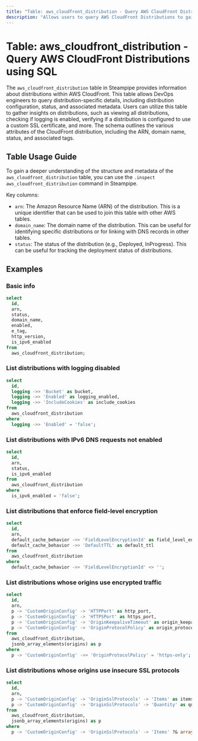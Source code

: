 ```yaml
---
title: "Table: aws_cloudfront_distribution - Query AWS CloudFront Distributions using SQL"
description: "Allows users to query AWS CloudFront Distributions to gain insights into their configuration, status, and associated metadata."
---
```


# Table: aws_cloudfront_distribution - Query AWS CloudFront Distributions using SQL

The `aws_cloudfront_distribution` table in Steampipe provides information about distributions within AWS CloudFront. This table allows DevOps engineers to query distribution-specific details, including distribution configuration, status, and associated metadata. Users can utilize this table to gather insights on distributions, such as viewing all distributions, checking if logging is enabled, verifying if a distribution is configured to use a custom SSL certificate, and more. The schema outlines the various attributes of the CloudFront distribution, including the ARN, domain name, status, and associated tags.

## Table Usage Guide

To gain a deeper understanding of the structure and metadata of the `aws_cloudfront_distribution` table, you can use the `.inspect aws_cloudfront_distribution` command in Steampipe.

Key columns:

- `arn`: The Amazon Resource Name (ARN) of the distribution. This is a unique identifier that can be used to join this table with other AWS tables.
- `domain_name`: The domain name of the distribution. This can be useful for identifying specific distributions or for linking with DNS records in other tables.
- `status`: The status of the distribution (e.g., Deployed, InProgress). This can be useful for tracking the deployment status of distributions.

## Examples

### Basic info

```sql
select
  id,
  arn,
  status,
  domain_name,
  enabled,
  e_tag,
  http_version,
  is_ipv6_enabled
from
  aws_cloudfront_distribution;
```


### List distributions with logging disabled

```sql
select
  id,
  logging ->> 'Bucket' as bucket,
  logging ->> 'Enabled' as logging_enabled,
  logging ->> 'IncludeCookies' as include_cookies
from
  aws_cloudfront_distribution
where
  logging ->> 'Enabled' = 'false';
```


### List distributions with IPv6 DNS requests not enabled

```sql
select
  id,
  arn,
  status,
  is_ipv6_enabled
from
  aws_cloudfront_distribution
where
  is_ipv6_enabled = 'false';
```


### List distributions that enforce field-level encryption

```sql
select
  id,
  arn,
  default_cache_behavior ->> 'FieldLevelEncryptionId' as field_level_encryption_id,
  default_cache_behavior ->> 'DefaultTTL' as default_ttl
from
  aws_cloudfront_distribution
where
  default_cache_behavior ->> 'FieldLevelEncryptionId' <> '';
```


### List distributions whose origins use encrypted traffic

```sql
select
  id,
  arn,
  p -> 'CustomOriginConfig' -> 'HTTPPort' as http_port,
  p -> 'CustomOriginConfig' -> 'HTTPSPort' as https_port,
  p -> 'CustomOriginConfig' -> 'OriginKeepaliveTimeout' as origin_keepalive_timeout,
  p -> 'CustomOriginConfig' -> 'OriginProtocolPolicy' as origin_protocol_policy
from
  aws_cloudfront_distribution,
  jsonb_array_elements(origins) as p
where
  p -> 'CustomOriginConfig' ->> 'OriginProtocolPolicy' = 'https-only';
```


### List distributions whose origins use insecure SSL protocols

```sql
select
  id,
  arn,
  p -> 'CustomOriginConfig' -> 'OriginSslProtocols' -> 'Items' as items,
  p -> 'CustomOriginConfig' -> 'OriginSslProtocols' -> 'Quantity' as quantity
from
  aws_cloudfront_distribution,
  jsonb_array_elements(origins) as p
where
  p -> 'CustomOriginConfig' -> 'OriginSslProtocols' -> 'Items' ?& array['SSLv3'];
```
